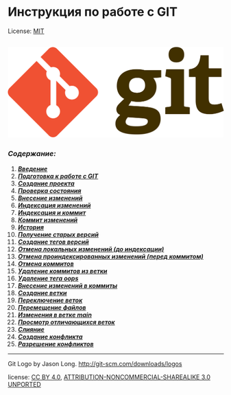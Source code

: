 # **Инструкция по работе с GIT**

License: [MIT](license.md)

![](./assets/Git-logo.svg.png)
---

### ***Содержание:***
1. ***[Введение](Введение.md)***
2. ***[Подготовка к работе с GIT](/Подготовка%20к%20работе%20с%20GIT.md)***
3. ***[Создание проекта](Создание%20проекта.md)***
4. ***[Проверка состояния](Проверка%20состояния.md)***
5. ***[Внесение изменений](Внесение%20изменений.md)***
6. ***[Индексация изменений](Индексация%20изменений.md)***
7. ***[Индексация и коммит](Индексация%20и%20коммит.md)***
8. ***[Коммит изменений](Коммит%20изменений.md)***
9. ***[История](История.md)***
10. ***[Получение старых версий](Получение%20старых%20версий.md)***
11. ***[Создание тегов версий](Создание%20тегов%20версий.md)***
12. ***[Отмена локальных изменений (до индексации)](Отмена%20локальных%20изменений%20(до%20индексации).md)***
13. ***[Отмена проиндексированных изменений (перед коммитом)](Отмена%20проиндексированных%20изменений%20(перед%20коммитом).md)***
14. ***[Отмена коммитов](Отмена%20коммитов.md)***
15. ***[Удаление коммитов из ветки](Удаление%20коммитов%20из%20ветки.md)***
16. ***[Удаление тега oops](Удаление%20тега%20oops.md)***
17. ***[Внесение изменений в коммиты](Внесение%20изменений%20в%20коммиты.md)***
18. ***[Создание ветки](Создание%20ветки.md)***
19. ***[Переключение веток](Переключение%20веток.md)***
20. ***[Перемещение файлов](Перемещение%20файлов.md)***
21. ***[Изменения в ветке main](Изменения%20в%20ветке%20main.md)***
22. ***[Просмотр отличающихся веток](Просмотр%20отличающихся%20веток.md)***
23. ***[Слияние](Слияние.md)***
24. ***[Создание конфликта](Создание%20конфликта.md)***
25. ***[Разрешение конфликтов](Разрешение%20конфликтов.md)***

---

Git Logo by Jason Long. http://git-scm.com/downloads/logos

license: [CC BY 4.0](https://creativecommons.org/licenses/by/4.0/), [ATTRIBUTION-NONCOMMERCIAL-SHAREALIKE 3.0 UNPORTED](https://creativecommons.org/licenses/by-nc-sa/3.0/)